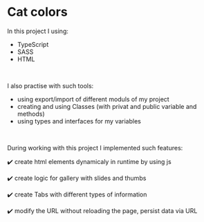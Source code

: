# Cat colors

In this project I using: 
- TypeScript 
- SASS 
- HTML
<br> 

I also practise with such tools: 
- using export/import of different moduls of my project
- creating and using Classes (with privat and public variable and methods) 
- using types and interfaces for my variables
<br> 

During working with this project I implemented such features:  

:heavy_check_mark: create html elements dynamicaly in runtime by using js 

:heavy_check_mark: create logic for gallery with slides and thumbs

:heavy_check_mark: create Tabs with different types of information 

:heavy_check_mark: modify the URL without reloading the page, persist data via URL 
